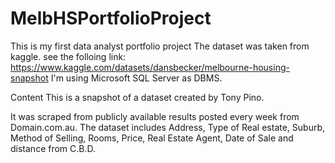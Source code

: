 # MelbHSPortfolioProject
This is my first data analyst portfolio project
The dataset was taken from kaggle. see the folloing link: https://www.kaggle.com/datasets/dansbecker/melbourne-housing-snapshot
I'm using Microsoft SQL Server as DBMS.

Content
This is a snapshot of a dataset created by Tony Pino.

It was scraped from publicly available results posted every week from Domain.com.au. 
The dataset includes Address, Type of Real estate, Suburb, Method of Selling, Rooms, Price, Real Estate Agent, Date of Sale and distance from C.B.D.
